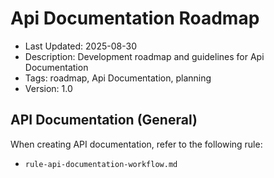 # Api Documentation Roadmap

- Last Updated: 2025-08-30
- Description: Development roadmap and guidelines for Api Documentation
- Tags: roadmap, Api Documentation, planning
- Version: 1.0

## API Documentation (General)

When creating API documentation, refer to the following rule:

- `rule-api-documentation-workflow.md`
